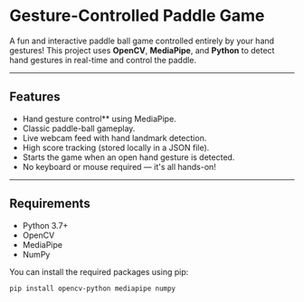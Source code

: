 # Gesture-Controlled Paddle Game 

A fun and interactive paddle ball game controlled entirely by your hand gestures! This project uses **OpenCV**, **MediaPipe**, and **Python** to detect hand gestures in real-time and control the paddle.

---

##  Features

- Hand gesture control** using MediaPipe.
-  Classic paddle-ball gameplay.
-  Live webcam feed with hand landmark detection.
-  High score tracking (stored locally in a JSON file).
-  Starts the game when an open hand gesture is detected.
-  No keyboard or mouse required — it's all hands-on!

---

##  Requirements

- Python 3.7+
- OpenCV
- MediaPipe
- NumPy

You can install the required packages using pip:

```bash
pip install opencv-python mediapipe numpy

